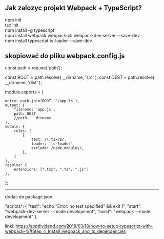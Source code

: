 Jak zalozyc projekt Webpack + TypeScript?
------------------------------------------  

npm init  
tsc init  
npm install -g typescript  
npm install webpack webpack-cli webpack-dev-server --save-dev  
npm install typescript ts-loader --save-dev  




skopiować do pliku webpack.config.js
-------------------------------------

const path = require('path');

const ROOT = path.resolve( __dirname, 'src' );
const DEST = path.resolve( __dirname, 'dist' );

module.exports = {

    entry: path.join(ROOT, '/app.ts'),
    output: {
        filename: 'app.js',
        path: DEST
        //path: __dirname
    },
    module: {
        rules: [
            {
                test: /\.tsx?$/,
                loader: 'ts-loader',
                exclude: /node_modules/,
            },
        ]
    },
    resolve: {
        extensions: [".tsx", ".ts", ".js"]
    },
};

---------------------------------------------

dodac do package.json  

  "scripts": {
    "test": "echo \"Error: no test specified\" && exit 1",
    "start": "webpack-dev-server --mode development",
    "build": "webpack --mode development"
  },
  
  
  linki:
  https://appdividend.com/2018/03/18/how-to-setup-typescript-with-webpack-4/#Step_4_Install_webpack_and_ts_dependencies